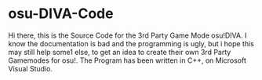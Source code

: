 # osu-DIVA-Code
Hi there, this is the Source Code for the 3rd Party Game Mode osu!DIVA.
I know the documentation is bad and the programming is ugly, but i hope this may still help some1 else, to get an idea to create their own 3rd Party Gamemodes for osu!.
The Program has been written in C++, on Microsoft Visual Studio.
